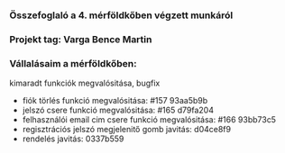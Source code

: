 ### Összefoglaló a 4. mérföldkőben végzett munkáról

### Projekt tag: Varga Bence Martin


### Vállalásaim a mérföldkőben: 
   kimaradt funkciók megvalósitása, bugfix

   - fiók törlés funkció megvalósitása: #157 93aa5b9b
   - jelszó csere funkció megvalósitása: #165 d79fa204
   - felhasználói email cim csere funkció megvalósitása: #166 93bb73c5
   - regisztrációs jelszó megjelenitő gomb javitás: d04ce8f9
   - rendelés javitás: 0337b559

